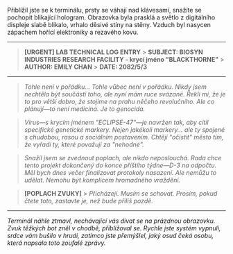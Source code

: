 Přiblížil jste se k terminálu, prsty se váhají nad klávesami, snažíte se pochopit blikající hologram. Obrazovka byla prasklá a světlo z digitálního displeje slabě blikalo, vrhalo děsivé stíny na stěny. Vzduch byl nasycen zápachem hořící elektroniky a rezavého kovu.

---

> **[URGENT] LAB TECHNICAL LOG ENTRY** > **SUBJECT: BIOSYN INDUSTRIES RESEARCH FACILITY - krycí jméno "BLACKTHORNE"** > **AUTHOR: EMILY CHAN** > **DATE: 2082/5/3**

---

> _Tohle není v pořádku... Tohle vůbec není v pořádku. Nikdy jsem nechtěla být součástí toho, ale nyní mám ruce svázané. Řekli mi, že je to pro větší dobro, že stojíme na prahu něčeho revolučního. Ale co plánují—to není medicína. Je to genocida._

> _Virus—s krycím jménem "ECLIPSE-47"—je navržen tak, aby cítil specifické genetické markery. Nejen jakékoli markery... ale ty spojené s chudobou, rasou a sociálním postavením. Chtějí "očistit" město tím, že vyřadí ty, které považují za "nehodné"._

> _Snažil jsem se zvednout poplach, ale nikdo neposlouchá. Rada chce tento projekt dokončený do konce příštího týdne—D-3 na odpočtu. Měl bych dnes večer finalizovat protokoly nasazení. Ale nemůžu to udělat. Nemohu být komplicem hromadného vraždění._

> **[POPLACH ZVUKY]** > _Přicházejí. Musím se schovat. Prosím, pokud čtete toto, zastavte je, než bude příliš pozdě._

---

_Terminál náhle ztmavl, nechávající vás dívat se na prázdnou obrazovku. Zvuk těžkých bot zněl v chodbě, přibližoval se. Rychle jste systém vypnuli, srdce vám bušilo v hrudi, zatímco jste přemýšlel, jaký osud čeká osobu, která napsala toto zoufalé zprávy._
